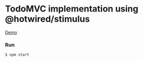 # TodoMVC implementation using @hotwired/stimulus

[Demo](https://gowda.github.io/todomvc-stimulus/)

### Run

```bash
$ npm start
```

